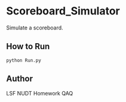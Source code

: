 # Scoreboard_Simulator
Simulate a scoreboard.

## How to Run

```
python Run.py
```

## Author

LSF NUDT Homework QAQ